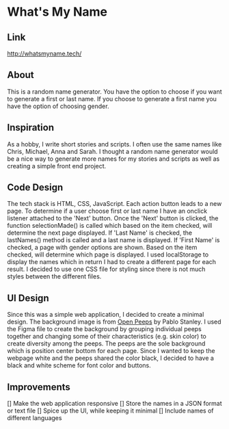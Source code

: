 # What's My Name

## Link
http://whatsmyname.tech/

## About
This is a random name generator. You have the option to choose if you want to generate a first or last name. If you choose to generate a first name you have the option of choosing gender. 

## Inspiration
As a hobby, I write short stories and scripts. I often use the same names like Chris, Michael, Anna and Sarah. I thought a random name generator would be a nice way to generate more names for my stories and scripts as well as creating a simple front end project.

## Code Design 
The tech stack is HTML, CSS, JavaScript. Each action button leads to a new page. To determine if a user choose first or last name I have an onclick listener attached to the 'Next' button. Once the 'Next' button is clicked, the function selectionMade() is called which based on the item checked, will determine the next page displayed. If 'Last Name' is checked, the lastNames() method is called and a last name is displayed. If 'First Name' is checked, a page with gender options are shown. Based on the item checked, will determine which page is displayed. I used localStorage to display the names which in return I had to create a different page for each result. I decided to use one CSS file for styling since there is not much styles between the different files.

## UI Design
Since this was a simple web application, I decided to create a minimal design. The background image is from [Open Peeps](https://www.openpeeps.com/) by Pablo Stanley. I used the Figma file to create the background by grouping individual peeps together and changing some of their characteristics (e.g. skin color) to create diversity among the peeps. The peeps are the sole background which is position center bottom for each page. Since I wanted to keep the webpage white and the peeps shared the color black, I decided to have a black and white scheme for font color and buttons. 

## Improvements
[] Make the web application responsive
[] Store the names in a JSON format or text file 
[] Spice up the UI, while keeping it minimal
[] Include names of different languages 